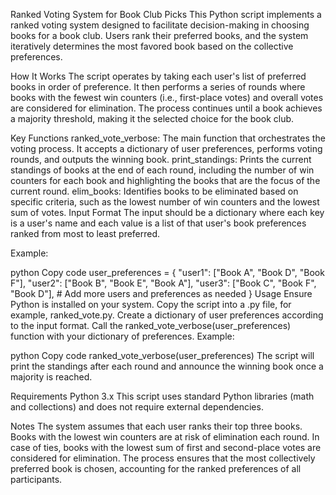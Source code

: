 Ranked Voting System for Book Club Picks
This Python script implements a ranked voting system designed to facilitate decision-making in choosing books for a book club. Users rank their preferred books, and the system iteratively determines the most favored book based on the collective preferences.

How It Works
The script operates by taking each user's list of preferred books in order of preference. It then performs a series of rounds where books with the fewest win counters (i.e., first-place votes) and overall votes are considered for elimination. The process continues until a book achieves a majority threshold, making it the selected choice for the book club.

Key Functions
ranked_vote_verbose: The main function that orchestrates the voting process. It accepts a dictionary of user preferences, performs voting rounds, and outputs the winning book.
print_standings: Prints the current standings of books at the end of each round, including the number of win counters for each book and highlighting the books that are the focus of the current round.
elim_books: Identifies books to be eliminated based on specific criteria, such as the lowest number of win counters and the lowest sum of votes.
Input Format
The input should be a dictionary where each key is a user's name and each value is a list of that user's book preferences ranked from most to least preferred.

Example:

python
Copy code
user_preferences = {
    "user1": ["Book A", "Book D", "Book F"],
    "user2": ["Book B", "Book E", "Book A"],
    "user3": ["Book C", "Book F", "Book D"],
    # Add more users and preferences as needed
}
Usage
Ensure Python is installed on your system.
Copy the script into a .py file, for example, ranked_vote.py.
Create a dictionary of user preferences according to the input format.
Call the ranked_vote_verbose(user_preferences) function with your dictionary of preferences.
Example:

python
Copy code
ranked_vote_verbose(user_preferences)
The script will print the standings after each round and announce the winning book once a majority is reached.

Requirements
Python 3.x
This script uses standard Python libraries (math and collections) and does not require external dependencies.

Notes
The system assumes that each user ranks their top three books.
Books with the lowest win counters are at risk of elimination each round. In case of ties, books with the lowest sum of first and second-place votes are considered for elimination.
The process ensures that the most collectively preferred book is chosen, accounting for the ranked preferences of all participants.

